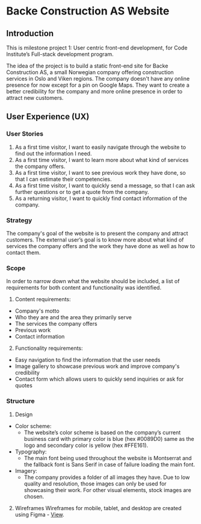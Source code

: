 # Backe Construction AS Website

## Introduction
This is milestone project 1: User centric front-end development, for Code Institute’s Full-stack development program.

The idea of the project is to build a static front-end site for Backe Construction AS, a small Norwegian company offering construction services in Oslo and Viken regions. The company doesn't have any online presence for now except for a pin on Google Maps. They want to create a better credibility for the company and more online presence in order to attract new customers.

## User Experience (UX)
### User Stories
1. As a first time visitor, I want to easily navigate through the website to find out the information I need.
2. As a first time visitor, I want to learn more about what kind of services the company offers.
3. As a first time visitor, I want to see previous work they have done, so that I can estimate their competencies.
4. As a first time visitor, I want to quickly send a message, so that I can ask further questions or to get a quote from the company.
5. As a returning visitor, I want to quickly find contact information of the company.

### Strategy
The company's goal of the website is to present the company and attract customers.
The external user’s goal is to know more about what kind of services the company offers and the work they have done as well as how to contact them.

### Scope
In order to narrow down what the website should be included, a list of requirements for both content and functionality was identified.

1. Content requirements:
* Company's motto
* Who they are and the area they primarily serve
* The services the company offers
* Previous work
* Contact information
2. Functionality requirements:
* Easy navigation to find the information that the user needs
* Image gallery to showcase previous work and improve company's credibility
* Contact form which allows users to quickly send inquiries or ask for quotes

### Structure
1. Design
* Color scheme:
  * The website’s color scheme is based on the company’s current business card with primary color is blue (hex #0089D0) same as the logo and secondary color is yellow (hex #FFE161).
* Typography:
  * The main font being used throughout the website is Montserrat and the fallback font is Sans Serif in case of failure loading the main font.
* Imagery:
  * The company provides a folder of all images they have. Due to low quality and resolution, those images can only be used for showcasing their work. For other visual elements, stock images are chosen.

2. Wireframes
Wireframes for mobile, tablet, and desktop are created using Figma - [View](https://www.figma.com/file/RO34b9AdfwEk65d08dkByw/MS1-Backe-Construction).
